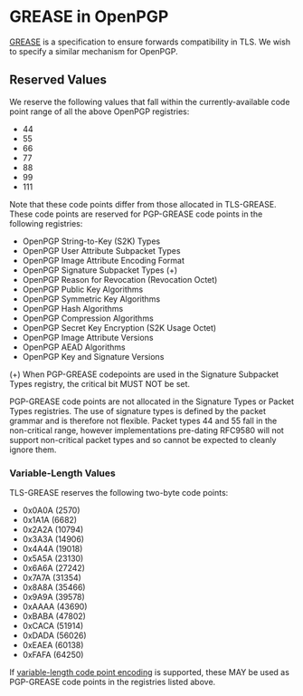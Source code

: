# GREASE in OpenPGP

[GREASE](https://datatracker.ietf.org/doc/html/rfc8701/) is a specification to ensure forwards compatibility in TLS.
We wish to specify a similar mechanism for OpenPGP.

## Reserved Values

We reserve the following values that fall within the currently-available code point range of all the above OpenPGP registries:

* 44
* 55
* 66
* 77
* 88
* 99
* 111

Note that these code points differ from those allocated in TLS-GREASE.
These code points are reserved for PGP-GREASE code points in the following registries:

* OpenPGP String-to-Key (S2K) Types
* OpenPGP User Attribute Subpacket Types
* OpenPGP Image Attribute Encoding Format
* OpenPGP Signature Subpacket Types (+)
* OpenPGP Reason for Revocation (Revocation Octet)
* OpenPGP Public Key Algorithms
* OpenPGP Symmetric Key Algorithms
* OpenPGP Hash Algorithms
* OpenPGP Compression Algorithms
* OpenPGP Secret Key Encryption (S2K Usage Octet)
* OpenPGP Image Attribute Versions
* OpenPGP AEAD Algorithms
* OpenPGP Key and Signature Versions

(+) When PGP-GREASE codepoints are used in the Signature Subpacket Types registry, the critical bit MUST NOT be set.

PGP-GREASE code points are not allocated in the Signature Types or Packet Types registries.
The use of signature types is defined by the packet grammar and is therefore not flexible.
Packet types 44 and 55 fall in the non-critical range, however implementations pre-dating RFC9580 will not support non-critical packet types and so cannot be expected to cleanly ignore them.

### Variable-Length Values

TLS-GREASE reserves the following two-byte code points:

* 0x0A0A (2570)
* 0x1A1A (6682)
* 0x2A2A (10794)
* 0x3A3A (14906)
* 0x4A4A (19018)
* 0x5A5A (23130)
* 0x6A6A (27242)
* 0x7A7A (31354)
* 0x8A8A (35466)
* 0x9A9A (39578)
* 0xAAAA (43690)
* 0xBABA (47802)
* 0xCACA (51914)
* 0xDADA (56026)
* 0xEAEA (60138)
* 0xFAFA (64250)

If [variable-length code point encoding](code-point-exhaustion.html) is supported, these MAY be used as PGP-GREASE code points in the registries listed above.
